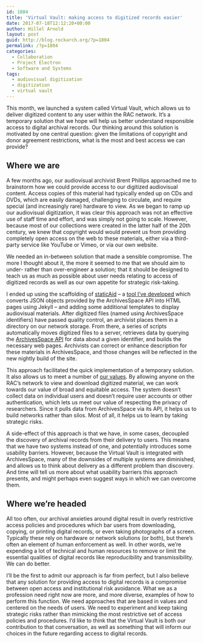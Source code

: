 ```yaml
---
id: 1804
title: 'Virtual Vault: making access to digitized records easier'
date: 2017-07-18T12:12:20+00:00
author: Hillel Arnold
layout: post
guid: http://blog.rockarch.org/?p=1804
permalink: /?p=1804
categories:
  - Collaboration
  - Project Electron
  - Software and Systems
tags:
  - audiovisual digitization
  - digitization
  - virtual vault
---
```

This month, we launched a system called Virtual Vault, which allows us to deliver digitized content to any user within the RAC network. It’s a temporary solution that we hope will help us better understand responsible access to digital archival records. Our thinking around this solution is motivated by one central question: given the limitations of copyright and donor agreement restrictions, what is the most and best access we can provide?<!--more-->

## Where we are

A few months ago, our audiovisual archivist Brent Phillips approached me to brainstorm how we could provide access to our digitized audiovisual content. Access copies of this material had typically ended up on CDs and DVDs, which are easily damaged, challenging to circulate, and require special (and increasingly rare) hardware to view. As we began to ramp up our audiovisual digitization, it was clear this approach was not an effective use of staff time and effort, and was simply not going to scale. However, because most of our collections were created in the latter half of the 20th century, we knew that copyright would would prevent us from providing completely open access on the web to these materials, either via a third-party service like YouTube or Vimeo, or via our own website.

We needed an in-between solution that made a sensible compromise. The more I thought about it, the more it seemed to me that we should aim to under- rather than over-engineer a solution; that it should be designed to teach us as much as possible about user needs relating to access of digitized records as well as our own appetite for strategic risk-taking.

I ended up using the scaffolding of [staticAid](https://github.com/helrond/staticAid) &#8211; a [tool I&#8217;ve developed](http://hillelarnold.com/blog/2016/02/a-static-html-site-generator-for-archival-description/) which converts JSON objects provided by the ArchivesSpace API into HTML pages using Jekyll &#8211; and adding some additional templates to display audiovisual materials. After digitized files (named using ArchivesSpace identifiers) have passed quality control, an archivist places them in a directory on our network storage. From there, a series of scripts automatically moves digitized files to a server, retrieves data by querying the [ArchivesSpace API](https://archivesspace.github.io/archivesspace/api/) for data about a given identifier, and builds the necessary web pages. Archivists can correct or enhance description for these materials in ArchivesSpace, and those changes will be reflected in the new nightly build of the site.

This approach facilitated the quick implementation of a temporary solution. It also allows us to meet a number of [our values](https://github.com/RockefellerArchiveCenter/dteamValues/blob/master/values.md). By allowing anyone on the RAC’s network to view and download digitized material, we can work towards our value of broad and equitable access. The system doesn’t collect data on individual users and doesn’t require user accounts or other authentication, which lets us meet our value of respecting the privacy of researchers. Since it pulls data from ArchivesSpace via its API, it helps us to build networks rather than silos. Most of all, it helps us to learn by taking strategic risks.

A side-effect of this approach is that we have, in some cases, decoupled the discovery of archival records from their delivery to users. This means that we have two systems instead of one, and potentially introduces some usability barriers. However, because the Virtual Vault is integrated with ArchivesSpace, many of the downsides of multiple systems are diminished, and allows us to think about delivery as a different problem than discovery. And time will tell us more about what usability barriers this approach presents, and might perhaps even suggest ways in which we can overcome them.

## Where we’re headed

All too often, our archival anxieties around digital result in overly restrictive access policies and procedures which bar users from downloading, copying, or printing digital records, or even taking photographs of a screen. Typically these rely on hardware or network solutions (or both), but there’s often an element of human enforcement as well. In other words, we’re expending a lot of technical and human resources to remove or limit the essential qualities of digital records like reproducibility and transmissibility. We can do better.

I’ll be the first to admit our approach is far from perfect, but I also believe that any solution for providing access to digital records is a compromise between open access and institutional risk avoidance. What we as a profession need right now are more, and more diverse, examples of how to perform this function. We need approaches that are based in values and centered on the needs of users. We need to experiment and keep taking strategic risks rather than mimicking the most restrictive set of access policies and procedures. I’d like to think that the Virtual Vault is both our contribution to that conversation, as well as something that will inform our choices in the future regarding access to digital records.